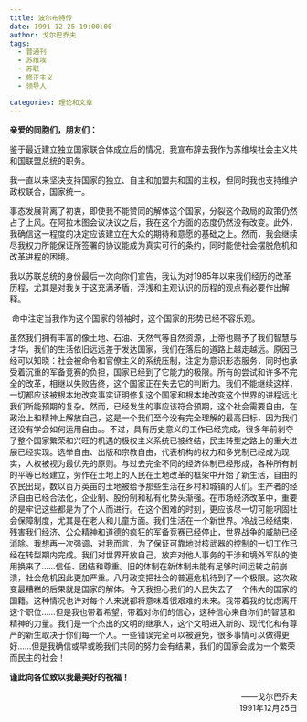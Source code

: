 ```yaml
---
title: 波尔布特传
date: 1991-12-25 19:00:00
author: 戈尔巴乔夫
tags:
  - 普通刊
  - 苏维埃
  - 苏联
  - 修正主义
  - 领导人

categories: 理论和文章
---
```


**亲爱的同胞们，朋友们：**

​	鉴于最近建立独立国家联合体成立后的情况，我宣布辞去我作为苏维埃社会主义共和国联盟总统的职务。

​	我一直以来坚决支持国家的独立、自主和加盟共和国的主权，但同时我也支持维护政权联合，国家统一。

​	事态发展背离了初衷，即使我不能赞同的解体这个国家，分裂这个政局的政策仍然占了上风。在阿拉木图会议决议之后，我在这个方面的态度仍然没有改变。此外，我确信这一程度的决定应该建立在大众的期待和意愿的基础之上。然而，我会继续尽我权力所能保证所签署的协议能成为真实可行的条约，同时能使社会摆脱危机和改革进程的困境。

​	我以苏联总统的身份最后一次向你们宣告，我认为对1985年以来我们经历的改革历程，尤其是对我关于这充满矛盾，浮浅和主观认识的历程的观点有必要作出解释。

​	命中注定当我作为这个国家的领袖时，这个国家的形势已经不容乐观。

​	虽然我们拥有丰富的像土地、石油、天然气等自然资源，上帝也赐予了我们智慧与才华，我们的生活依旧远远差于发达国家，我们在落后的道路上越走越远。原因已经可以知晓：社会被命令和官僚主义的系统压制，注定为意识形态服务，同时也承受着沉重的军备竞赛的负担，国家已经到了它能力的极限。所有的尝试和许多不完全的改革，相继以失败告终，这个国家正在失去它的判断力。我们不能继续这样，一切都应该被根本地改变事实证明修复这个国家和根本地改变这个世界的进程远比我们所能预期的复杂。然而，已经发生的事应该符合预期，这个社会需要自由，在政治上和精神上解放自己，这是一个我们至今没有完全理解的最高目标，因为我们还没有学会如何运用自由。。不过，具有历史意义的工作已经完成，很多年前剥夺了整个国家繁荣和兴旺的机遇的极权主义系统已被终结，民主转型之路上的重大进展已经实现。选举自由、出版和宗教自由，代表机构的权力和多党制已经成为现实，人权被视为最优先的原则。与过去完全不同的经济体制已经形成，各种所有制的平等已经建立，劳作在土地上的人民在土地改革的框架中开始了新生活，自由的农民出现，数以百万英亩的土地被给予那些生活在乡村和城镇的人们。生产者的经济自由已经合法化，企业制、股份制和私有化势头渐强。在市场经济改革中，重要的是牢记这些都是为了个人而进行。在这个困难的时刻，更应该尽一切可能巩固社会保障制度，尤其是在老人和儿童方面。我们生活在一个新世界。冷战已经结束，残害我们经济、公众精神和道德的疯狂的军备竞赛已经停止，世界战争的威胁已经消除。我想再一次强调，对我而言，为了保证可靠地对核武器的控制的一切工作已经在转型期内完成。我们对世界开放自己，放弃对他人事务的干涉和境外军队的使用换来了……信任、团结和尊重。旧的体制在新体制未能有足够时间运转之前崩溃，社会危机因此更加严重。八月政变把社会的普遍危机待到了一个极限。这次政变最糟糕的后果就是国家的解体。今天我担心我们的人民失去了一个伟大的国家的国籍。这种情况也许对每个人来说都将意味着很艰难的未来。我带着我的忧虑离开这个职位……但是我也带着希望，带着对你们的信心，这种信心来自你们的智慧和精神的力量。我们是一个杰出的文明的继承人，这个文明进入新的、现代化和有尊严的新生取决于你们每一个人。一些错误完全可以被避免，很多事情可以做得更好……但是我确信或早或晚我们共同的努力会有结果，我们的国家会成为一个繁荣而民主的社会！

**谨此向各位致以我最美好的祝福！**

<p align="right">——戈尔巴乔夫<br>1991年12月25日</p>